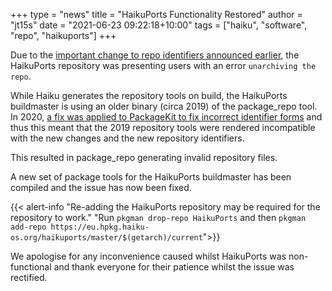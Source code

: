 +++
type = "news"
title = "HaikuPorts Functionality Restored"
author = "jt15s"
date = "2021-06-23 09:22:18+10:00"
tags = ["haiku", "software", "repo", "haikuports"]
+++

Due to the [important change to repo identifiers announced earlier](https://www.haiku-os.org/news/2021-06-22_important_change_required_for_haiku_nightly_and_r1beta2_users/), the HaikuPorts repository was presenting users with an error `unarchiving the repo`.

While Haiku generates the repository tools on build, the HaikuPorts buildmaster is using an older binary (circa 2019) of the package_repo tool. In 2020, [a fix was applied to PackageKit to fix incorrect identifier forms](https://git.haiku-os.org/haiku/commit/src/kits/package?id=991d1a2097a6ada74b87dd53b83f6fc14093c76b) and thus this meant that the 2019 repository tools were rendered incompatible with the new changes and the new repository identifiers.

This resulted in package_repo generating invalid repository files.

A new set of package tools for the HaikuPorts buildmaster has been compiled and the issue has now been fixed.

{{< alert-info "Re-adding the HaikuPorts repository may be required for the repository to work." "Run `pkgman drop-repo HaikuPorts` and then `pkgman add-repo https://eu.hpkg.haiku-os.org/haikuports/master/$(getarch)/current`">}}

We apologise for any inconvenience caused whilst HaikuPorts was non-functional and thank everyone for their patience whilst the issue was rectified.
